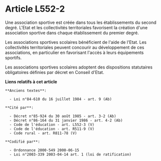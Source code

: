 # Article L552-2

Une association sportive est créée dans tous les établissements du second degré. L'Etat et les collectivités territoriales
favorisent la création d'une association sportive dans chaque établissement du premier degré.

Les associations sportives scolaires bénéficient de l'aide de l'Etat. Les collectivités territoriales peuvent concourir au
développement de ces associations, en particulier en favorisant l'accès à leurs équipements sportifs.

Les associations sportives scolaires adoptent des dispositions statutaires obligatoires définies par décret en Conseil
d'Etat.

**Liens relatifs à cet article**

	**Anciens textes**:

	  - Loi n°84-610 du 16 juillet 1984 - art. 9 (Ab)

	**Cité par**:

	  - Décret n°85-924 du 30 août 1985 - art. 3-2 (Ab)
	  - Décret n°86-164 du 31 janvier 1986 - art. 4-2 (Ab)
	  - Code de l'éducation - art. L552-3 (V)
	  - Code de l'éducation - art. R511-9 (V)
	  - Code rural - art. R811-78 (V)

	**Codifié par**:

	  - Ordonnance 2000-549 2000-06-15
	  - Loi n°2003-339 2003-04-14 art. 1 (loi de ratification)
